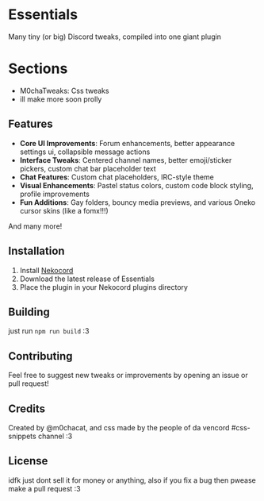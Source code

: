 # Essentials
Many tiny (or big) Discord tweaks, compiled into one giant plugin

# Sections
- M0chaTweaks: Css tweaks
- ill make more soon prolly

## Features
- **Core UI Improvements**: Forum enhancements, better appearance settings ui, collapsible message actions
- **Interface Tweaks**: Centered channel names, better emoji/sticker pickers, custom chat bar placeholder text
- **Chat Features**: Custom chat placeholders, IRC-style theme
- **Visual Enhancements**: Pastel status colors, custom code block styling, profile improvements
- **Fun Additions**: Gay folders, bouncy media previews, and various Oneko cursor skins (like a fomx!!!)

And many more!

## Installation
1. Install [Nekocord](https://github.com/nekocord-mod/nekocord) 
2. Download the latest release of Essentials
3. Place the plugin in your Nekocord plugins directory

## Building
just run `npm run build` :3

## Contributing
Feel free to suggest new tweaks or improvements by opening an issue or pull request!

## Credits
Created by @m0chacat, and css made by the people of da vencord #css-snippets channel :3 

## License
idfk just dont sell it for money or anything, also if you fix a bug then pwease make a pull request :3 
